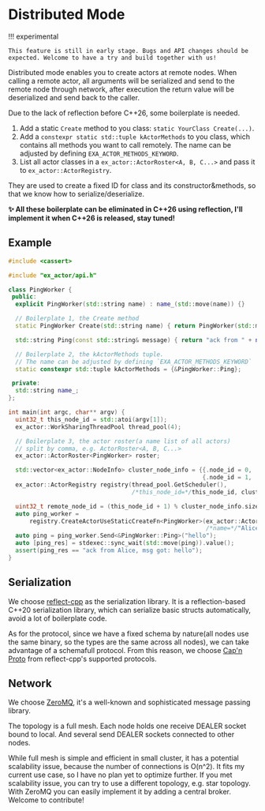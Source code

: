 # Distributed Mode

!!! experimental

    This feature is still in early stage. Bugs and API changes should be expected. Welcome to have a try and build together with us!


Distributed mode enables you to create actors at remote nodes. When calling a remote actor, all arguments will be
serialized and send to the remote node through network, after execution the return value will be deserialized and send
back to the caller.

Due to the lack of reflection before C++26, some boilerplate is needed.

1. Add a static `Create` method to you class: `static YourClass Create(...)`.
2. Add a `constexpr static std::tuple kActorMethods` to you class, which contains all methods you want to call remotely.
The name can be adjusted by defining `EXA_ACTOR_METHODS_KEYWORD`.
3. List all actor classes in a `ex_actor::ActorRoster<A, B, C...>` and pass it to `ex_actor::ActorRegistry`.

They are used to create a fixed ID for class and its constructor&methods, so that we know how to serialize/deserialize.

**✨ All these boilerplate can be eliminated in C++26 using reflection, I'll implement it when C++26 is released, stay tuned!**

## Example

<!-- doc test start, wrapper_script: test/multi_process_test.sh -->
```cpp
#include <cassert>

#include "ex_actor/api.h"

class PingWorker {
 public:
  explicit PingWorker(std::string name) : name_(std::move(name)) {}

  // Boilerplate 1, the Create method
  static PingWorker Create(std::string name) { return PingWorker(std::move(name)); }

  std::string Ping(const std::string& message) { return "ack from " + name_ + ", msg got: " + message; }

  // Boilerplate 2, the kActorMethods tuple.
  // The name can be adjusted by defining `EXA_ACTOR_METHODS_KEYWORD`
  static constexpr std::tuple kActorMethods = {&PingWorker::Ping};

 private:
  std::string name_;
};

int main(int argc, char** argv) {
  uint32_t this_node_id = std::atoi(argv[1]);
  ex_actor::WorkSharingThreadPool thread_pool(4);

  // Boilerplate 3, the actor roster(a name list of all actors)
  // split by comma, e.g. ActorRoster<A, B, C...>
  ex_actor::ActorRoster<PingWorker> roster;

  std::vector<ex_actor::NodeInfo> cluster_node_info = {{.node_id = 0, .address = "tcp://127.0.0.1:5301"},
                                                       {.node_id = 1, .address = "tcp://127.0.0.1:5302"}};
  ex_actor::ActorRegistry registry(thread_pool.GetScheduler(),
                                   /*this_node_id=*/this_node_id, cluster_node_info, roster);

  uint32_t remote_node_id = (this_node_id + 1) % cluster_node_info.size();
  auto ping_worker =
      registry.CreateActorUseStaticCreateFn<PingWorker>(ex_actor::ActorConfig {.node_id = remote_node_id},
                                                        /*name=*/"Alice");
  auto ping = ping_worker.Send<&PingWorker::Ping>("hello");
  auto [ping_res] = stdexec::sync_wait(std::move(ping)).value();
  assert(ping_res == "ack from Alice, msg got: hello");
}
```
<!-- doc test end -->
## Serialization

We choose [reflect-cpp](https://github.com/getml/reflect-cpp) as the serialization library.
It is a reflection-based C++20 serialization library, which can serialize basic structs automatically, avoid a lot of boilerplate code.

As for the protocol, since we have a fixed schema by nature(all nodes use the same binary, so the types are the same across all nodes),
we can take advantage of a schemafull protocol. From this reason, we choose [Cap'n Proto](https://capnproto.org/) from reflect-cpp's supported protocols.


## Network

We choose [ZeroMQ](https://zeromq.org/), it's a well-known and sophisticated message passing library.

The topology is a full mesh. Each node holds one receive DEALER socket bound to local. And several send DEALER sockets connected to other nodes.

While full mesh is simple and efficient in small cluster, it has a potential scalability issue, because the number of connections is O(n^2).
It fits my current use case, so I have no plan yet to optimize further.
If you met scalability issue, you can try to use a different topology, e.g. star topology.
With ZeroMQ you can easily implement it by adding a central broker. Welcome to contribute!